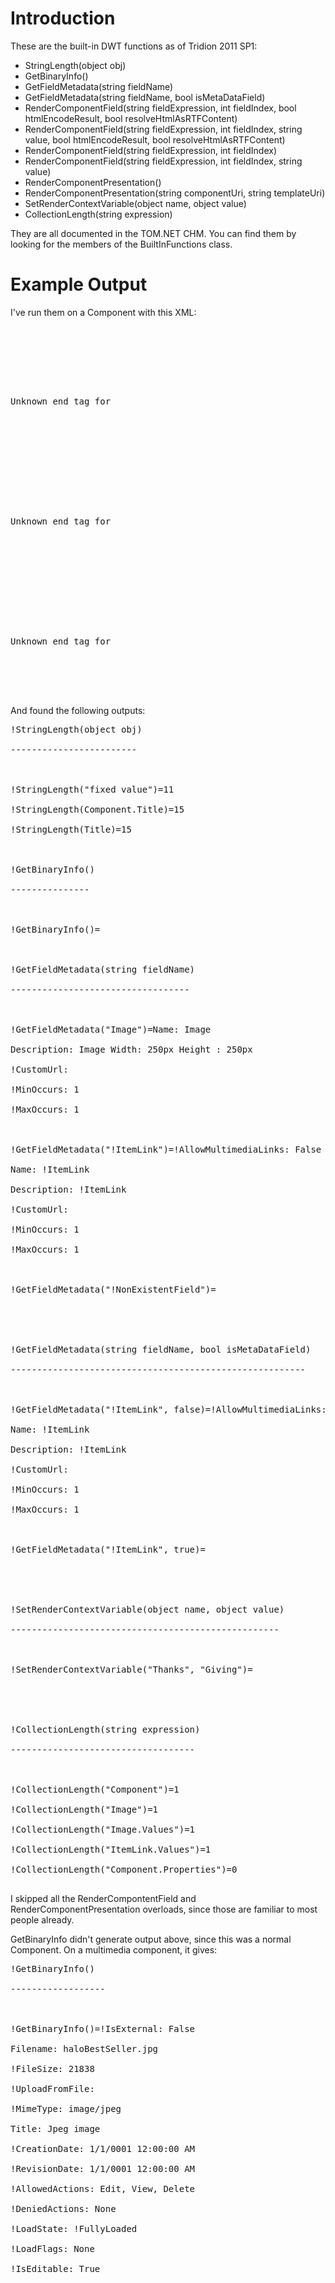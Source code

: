 
# Introduction #

These are the built-in DWT functions as of Tridion 2011 SP1:
  * StringLength(object obj)
  * GetBinaryInfo()
  * GetFieldMetadata(string fieldName)
  * GetFieldMetadata(string fieldName, bool isMetaDataField)
  * RenderComponentField(string fieldExpression, int fieldIndex, bool htmlEncodeResult, bool resolveHtmlAsRTFContent)
  * RenderComponentField(string fieldExpression, int fieldIndex, string value, bool htmlEncodeResult, bool resolveHtmlAsRTFContent)
  * RenderComponentField(string fieldExpression, int fieldIndex)
  * RenderComponentField(string fieldExpression, int fieldIndex, string value)
  * RenderComponentPresentation()
  * RenderComponentPresentation(string componentUri, string templateUri)
  * SetRenderContextVariable(object name, object value)
  * CollectionLength(string expression)

They are all documented in the TOM.NET CHM. You can find them by looking for the members of the BuiltInFunctions class.

# Example Output #

I've run them on a Component with this XML:

<pre>
<Content xmlns="uuid:4acb40fc-0a11-4c6e-aa28-03f889524613"><br>
<br>
<Image xmlns:xlink="http://www.w3.org/1999/xlink" xlink:type="simple" xlink:href="tcm:1-98" xlink:title="!Halo3BestSeller"><br>
<br>
Unknown end tag for </Image><br>
<br>
<br>
<br>
<!ItemLink xmlns:xlink="http://www.w3.org/1999/xlink" xlink:type="simple" xlink:href="tcm:1-97" xlink:title="Halo3"><br>
<br>
Unknown end tag for </ItemLink><br>
<br>
<br>
<br>
<br>
<br>
Unknown end tag for </Content><br>
<br>
<br>
</pre>

And found the following outputs:

<pre>
!StringLength(object obj)<br>
------------------------<br>
<br>
!StringLength("fixed value")=11<br>
!StringLength(Component.Title)=15<br>
!StringLength(Title)=15<br>
<br>
!GetBinaryInfo()<br>
---------------<br>
<br>
!GetBinaryInfo()=<br>
<br>
!GetFieldMetadata(string fieldName)<br>
----------------------------------<br>
<br>
!GetFieldMetadata("Image")=Name: Image<br>
Description: Image Width: 250px Height : 250px<br>
!CustomUrl:<br>
!MinOccurs: 1<br>
!MaxOccurs: 1<br>
<br>
!GetFieldMetadata("!ItemLink")=!AllowMultimediaLinks: False<br>
Name: !ItemLink<br>
Description: !ItemLink<br>
!CustomUrl:<br>
!MinOccurs: 1<br>
!MaxOccurs: 1<br>
<br>
!GetFieldMetadata("!NonExistentField")=<br>
<br>
<br>
!GetFieldMetadata(string fieldName, bool isMetaDataField)<br>
--------------------------------------------------------<br>
<br>
!GetFieldMetadata("!ItemLink", false)=!AllowMultimediaLinks: False<br>
Name: !ItemLink<br>
Description: !ItemLink<br>
!CustomUrl:<br>
!MinOccurs: 1<br>
!MaxOccurs: 1<br>
<br>
!GetFieldMetadata("!ItemLink", true)=<br>
<br>
<br>
!SetRenderContextVariable(object name, object value)<br>
---------------------------------------------------<br>
<br>
!SetRenderContextVariable("Thanks", "Giving")=<br>
<br>
<br>
!CollectionLength(string expression)<br>
-----------------------------------<br>
<br>
!CollectionLength("Component")=1<br>
!CollectionLength("Image")=1<br>
!CollectionLength("Image.Values")=1<br>
!CollectionLength("ItemLink.Values")=1<br>
!CollectionLength("Component.Properties")=0<br>
</pre>

I skipped all the RenderCompontentField and RenderComponentPresentation overloads, since those are familiar to most people already.

GetBinaryInfo didn't generate output above, since this was a normal Component. On a multimedia component, it gives:

<pre>
!GetBinaryInfo()<br>
------------------<br>
<br>
!GetBinaryInfo()=!IsExternal: False<br>
Filename: haloBestSeller.jpg<br>
!FileSize: 21838<br>
!UploadFromFile:<br>
!MimeType: image/jpeg<br>
Title: Jpeg image<br>
!CreationDate: 1/1/0001 12:00:00 AM<br>
!RevisionDate: 1/1/0001 12:00:00 AM<br>
!AllowedActions: Edit, View, Delete<br>
!DeniedActions: None<br>
!LoadState: !FullyLoaded<br>
!LoadFlags: None<br>
!IsEditable: True<br>
</pre>